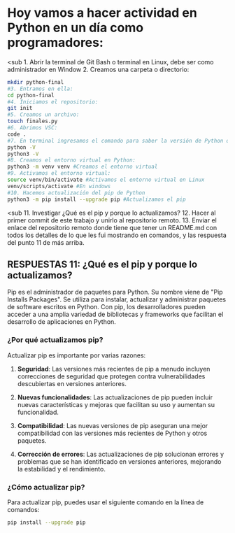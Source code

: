 # Hoy vamos a hacer actividad en Python en un día como programadores:

<sub 1. Abrir la terminal de Git Bash o terminal en Linux, debe ser como administrador en Window
2. Creamos una carpeta o directorio: </sub>

```sh
mkdir python-final
#3. Entramos en ella:
cd python-final
#4. Iniciamos el repositorio:
git init
#5. Creamos un archivo:
touch finales.py
#6. Abrimos VSC:
code .
#7. En terminal ingresamos el comando para saber la versión de Python que tenemos instalada:
python -V
python3 -V
#8. Creamos el entorno virtual en Python:
python3 -m venv venv #Creamos el entorno virtual
#9. Activamos el entorno virtual:
source venv/bin/activate #Activamos el entorno virtual en Linux
venv/scripts/activate #En windows
#10. Hacemos actualización del pip de Python
python3 -m pip install --upgrade pip #Actualizamos el pip
```
<sub
11. Investigar ¿Qué es el pip y porque lo actualizamos?
12. Hacer al primer commit de este trabajo y unirlo al repositorio remoto.
13. Enviar el enlace del repositorio remoto donde tiene que tener un README.md con todos los detalles de lo que les fui mostrando en comandos, y las respuesta del punto 11 de más arriba.</sub>


 ## RESPUESTAS 11: ¿Qué es el pip y porque lo actualizamos?
Pip es el administrador de paquetes para Python. Su nombre viene de "Pip Installs Packages". Se utiliza para instalar, actualizar y administrar paquetes de software escritos en Python. Con pip, los desarrolladores pueden acceder a una amplia variedad de bibliotecas y frameworks que facilitan el desarrollo de aplicaciones en Python.

### ¿Por qué actualizamos pip?
Actualizar pip es importante por varias razones:

1. **Seguridad**: Las versiones más recientes de pip a menudo incluyen correcciones de seguridad que protegen contra vulnerabilidades descubiertas en versiones anteriores.

2. **Nuevas funcionalidades**: Las actualizaciones de pip pueden incluir nuevas características y mejoras que facilitan su uso y aumentan su funcionalidad.

3. **Compatibilidad**: Las nuevas versiones de pip aseguran una mejor compatibilidad con las versiones más recientes de Python y otros paquetes.

4. **Corrección de errores**: Las actualizaciones de pip solucionan errores y problemas que se han identificado en versiones anteriores, mejorando la estabilidad y el rendimiento.

### ¿Cómo actualizar pip?
Para actualizar pip, puedes usar el siguiente comando en la línea de comandos:

```bash
pip install --upgrade pip
```

